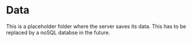 # Data

This is a placeholder folder where the server saves its data.
This has to be replaced by a noSQL databse in the future.
